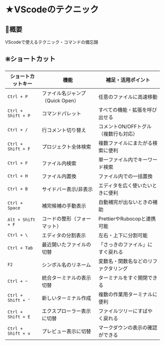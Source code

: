 # ★VScodeのテクニック
## 🧩概要
VScodeで使えるテクニック・コマンドの備忘録<br>


## ❇️ショートカット

| ショートカットキー          | 機能                    | 補足・活用ポイント             |
| ------------------ | --------------------- | --------------------- |
| `Ctrl + P`         | ファイル名ジャンプ（Quick Open） | 任意のファイルに高速移動          |
| `Ctrl + Shift + P` | コマンドパレット              | すべての機能・拡張を呼び出せる       |
| `Ctrl + /`         | 行コメント切り替え             | コメントON/OFFトグル（複数行も対応） |
| `Ctrl + Shift + F` | プロジェクト全体検索            | 複数ファイルにまたがる検索に便利      |
| `Ctrl + F`         | ファイル内検索               | 単一ファイル内でキーワード検索       |
| `Ctrl + H`         | ファイル内置換               | ファイル内での一括置換           |
| `Ctrl + B`         | サイドバー表示/非表示           | エディタを広く使いたいときに便利      |
| `Ctrl + Space`     | 補完候補の手動表示             | 自動補完が出ないときの補助         |
| `Alt + Shift + F`  | コードの整形（フォーマット）        | PrettierやRubocopと連携可能 |
| `Ctrl + \`         | エディタの分割表示             | 左右・上下に分割可能            |
| `Ctrl + Tab`       | 最近開いたファイルの切替          | 「さっきのファイル」にすぐ戻れる      |
| `F2`               | シンボル名のリネーム            | 変数名・関数名などのリファクタリング    |
| `Ctrl + ~`         | 統合ターミナルの表示切替          | ターミナルをすぐ開閉できる         |
| `Ctrl + Shift + '` | 新しいターミナル作成            | 複数の作業用ターミナルに便利        |
| `Ctrl + Shift + E` | エクスプローラー表示に切替         | ファイルツリーにすばやく戻れる       |
| `Ctrl + Shift + v` | プレビュー表示に切替         | マークダウンの表示の確認ができる      |
